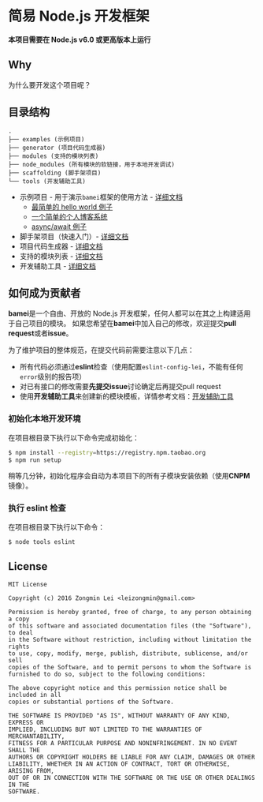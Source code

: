 # 简易 Node.js 开发框架

**本项目需要在 Node.js v6.0 或更高版本上运行**

## Why

为什么要开发这个项目呢？

## 目录结构

```
.
├── examples (示例项目)
├── generator (项目代码生成器)
├── modules (支持的模块列表)
├── node_modules (所有模块的软链接，用于本地开发调试)
├── scaffolding (脚手架项目)
└── tools (开发辅助工具)
```

+ 示例项目 - 用于演示`bamei`框架的使用方法 - [详细文档](https://github.com/leizongmin/bamei/tree/master/examples)
  + [最简单的 hello world 例子](https://github.com/leizongmin/bamei/tree/master/examples/tiny)
  + [一个简单的个人博客系统](https://github.com/leizongmin/bamei/tree/master/examples/blog)
  + [async/await 例子](https://github.com/leizongmin/bamei/tree/master/examples/async-await)
+ 脚手架项目（快速入门）- [详细文档](https://github.com/leizongmin/bamei/tree/master/scaffolding)
+ 项目代码生成器 - [详细文档](https://github.com/leizongmin/bamei/tree/master/generator)
+ 支持的模块列表 - [详细文档](https://github.com/leizongmin/bamei/tree/master/modules)
+ 开发辅助工具 - [详细文档](https://github.com/leizongmin/bamei/tree/master/tools)

## 如何成为贡献者

**bamei**是一个自由、开放的 Node.js 开发框架，任何人都可以在其之上构建适用于自己项目的模块。
如果您希望在**bamei**中加入自己的修改，欢迎提交**pull request**或者**issue**。

为了维护项目的整体规范，在提交代码前需要注意以下几点：

+ 所有代码必须通过**eslint**检查（使用配置`eslint-config-lei`，不能有任何`error`级别的报告项）
+ 对已有接口的修改需要**先提交issue**讨论确定后再提交pull request
+ 使用**开发辅助工具**来创建新的模块模板，详情参考文档：[开发辅助工具](https://github.com/leizongmin/bamei/tree/master/tools)

### 初始化本地开发环境

在项目根目录下执行以下命令完成初始化：

```bash
$ npm install --registry=https://registry.npm.taobao.org
$ npm run setup
```

稍等几分钟，初始化程序会自动为本项目下的所有子模块安装依赖（使用**CNPM**镜像）。

### 执行 eslint 检查

在项目根目录下执行以下命令：

```bash
$ node tools eslint
```

## License

```
MIT License

Copyright (c) 2016 Zongmin Lei <leizongmin@gmail.com>

Permission is hereby granted, free of charge, to any person obtaining a copy
of this software and associated documentation files (the "Software"), to deal
in the Software without restriction, including without limitation the rights
to use, copy, modify, merge, publish, distribute, sublicense, and/or sell
copies of the Software, and to permit persons to whom the Software is
furnished to do so, subject to the following conditions:

The above copyright notice and this permission notice shall be included in all
copies or substantial portions of the Software.

THE SOFTWARE IS PROVIDED "AS IS", WITHOUT WARRANTY OF ANY KIND, EXPRESS OR
IMPLIED, INCLUDING BUT NOT LIMITED TO THE WARRANTIES OF MERCHANTABILITY,
FITNESS FOR A PARTICULAR PURPOSE AND NONINFRINGEMENT. IN NO EVENT SHALL THE
AUTHORS OR COPYRIGHT HOLDERS BE LIABLE FOR ANY CLAIM, DAMAGES OR OTHER
LIABILITY, WHETHER IN AN ACTION OF CONTRACT, TORT OR OTHERWISE, ARISING FROM,
OUT OF OR IN CONNECTION WITH THE SOFTWARE OR THE USE OR OTHER DEALINGS IN THE
SOFTWARE.
```
